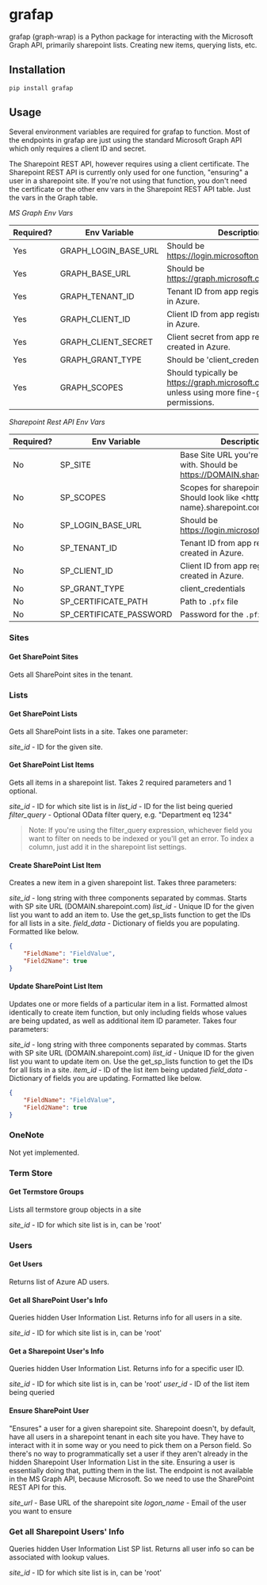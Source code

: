 # grafap

grafap (graph-wrap) is a Python package for interacting with the Microsoft Graph API, primarily sharepoint lists. Creating new items, querying lists, etc.

## Installation

`pip install grafap`

## Usage

Several environment variables are required for grafap to function. Most of the endpoints in grafap are just using the standard Microsoft Graph API which only requires a client ID and secret.

The Sharepoint REST API, however requires using a client certificate. The Sharepoint REST API is currently only used for one function, "ensuring" a user in a sharepoint site. If you're not using that function, you don't need the certificate or the other env vars in the Sharepoint REST API table. Just the vars in the Graph table.

*MS Graph Env Vars*

| Required? | Env Variable | Description |
| --------- | ------------ | ----------- |
| Yes | GRAPH_LOGIN_BASE_URL | Should be <https://login.microsoftonline.com/> |
| Yes | GRAPH_BASE_URL | Should be <https://graph.microsoft.com/v1.0/sites/> |
| Yes | GRAPH_TENANT_ID | Tenant ID from app registration created in Azure. |
| Yes | GRAPH_CLIENT_ID | Client ID from app registration created in Azure. |
| Yes | GRAPH_CLIENT_SECRET | Client secret from app registration created in Azure. |
| Yes | GRAPH_GRANT_TYPE | Should be 'client_credentials' |
| Yes | GRAPH_SCOPES | Should typically be <https://graph.microsoft.com/.default> unless using more fine-grained permissions. |

*Sharepoint Rest API Env Vars*

| Required? | Env Variable | Description |
| --------- | ------------ | ----------- |
| No | SP_SITE | Base Site URL you're interacting with. Should be <https://DOMAIN.sharepoint.com/> |
| No | SP_SCOPES | Scopes for sharepoint rest API. Should look like <https://{tenant name}.sharepoint.com/.default> |
| No | SP_LOGIN_BASE_URL | Should be <https://login.microsoftonline.com/> |
| No | SP_TENANT_ID | Tenant ID from app registration created in Azure. |
| No | SP_CLIENT_ID | Client ID from app registration created in Azure. |
| No | SP_GRANT_TYPE | client_credentials |
| No | SP_CERTIFICATE_PATH | Path to `.pfx` file |
| No | SP_CERTIFICATE_PASSWORD | Password for the `.pfx` file. |

### Sites

#### Get SharePoint Sites

Gets all SharePoint sites in the tenant.

### Lists

#### Get SharePoint Lists

Gets all SharePoint lists in a site. Takes one parameter:

*site_id* - ID for the given site.

#### Get SharePoint List Items

Gets all items in a sharepoint list. Takes 2 required parameters and 1 optional.

*site_id* - ID for which site list is in
*list_id* - ID for the list being queried
*filter_query* - Optional OData filter query, e.g. "Department eq 1234"

> Note: If you're using the filter_query expression, whichever field you want to filter on needs to be indexed or you'll get an error. To index a column, just add it in the sharepoint list settings.

#### Create SharePoint List Item

Creates a new item in a given sharepoint list. Takes three parameters:

*site_id* - long string with three components separated by commas. Starts with SP site URL (DOMAIN.sharepoint.com)
*list_id* - Unique ID for the given list you want to add an item to. Use the get_sp_lists function to get the IDs for all lists in a site.
*field_data* - Dictionary of fields you are populating. Formatted like below.

```json
{
    "FieldName": "FieldValue",
    "Field2Name": true
}
```

#### Update SharePoint List Item

Updates one or more fields of a particular item in a list. Formatted almost identically to create item function, but only including fields whose values are being updated, as well as additional item ID parameter. Takes four parameters:

*site_id* - long string with three components separated by commas. Starts with SP site URL (DOMAIN.sharepoint.com)
*list_id* - Unique ID for the given list you want to update item on. Use the get_sp_lists function to get the IDs for all lists in a site.
*item_id* - ID of the list item being updated
*field_data* - Dictionary of fields you are updating. Formatted like below.

```json
{
    "FieldName": "FieldValue",
    "Field2Name": true
}
```

### OneNote

Not yet implemented.

### Term Store

#### Get Termstore Groups

Lists all termstore group objects in a site

*site_id* - ID for which site list is in, can be 'root'

### Users

#### Get Users

Returns list of Azure AD users.

#### Get all SharePoint User's Info

Queries hidden User Information List. Returns info for all users in a site.

*site_id* - ID for which site list is in, can be 'root'

#### Get a Sharepoint User's Info

Queries hidden User Information List. Returns info for a specific user ID.

*site_id* - ID for which site list is in, can be 'root'
*user_id* - ID of the list item being queried

#### Ensure SharePoint User

"Ensures" a user for a given sharepoint site. Sharepoint doesn't, by default, have all users in a sharepoint tenant in each site you have. They have to interact with it in some way or you need to pick them on a Person field. So there's no way to programmatically set a user if they aren't already in the hidden Sharepoint User Information List in the site. Ensuring a user is essentially doing that, putting them in the list. The endpoint is not available in the MS Graph API, because Microsoft. So we need to use the SharePoint REST API for this.

*site_url* - Base URL of the sharepoint site
*logon_name* - Email of the user you want to ensure

### Get all Sharepoint Users' Info

Queries hidden User Information List SP list. Returns all user info so can be associated with lookup values.

*site_id* - ID for which site list is in, can be 'root'
